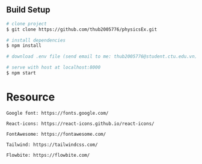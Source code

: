 ## Build Setup

``` bash
# clone project
$ git clone https://github.com/thub2005776/physicsEx.git

# install dependencies
$ npm install

# download .env file (send email to me: thub2005776@student.ctu.edu.vn)

# serve with host at localhost:8000
$ npm start
```

# Resource

    Google font: https://fonts.google.com/

    React-icons: https://react-icons.github.io/react-icons/
    
    FontAwesome: https://fontawesome.com/
    
    Tailwind: https://tailwindcss.com/

    Flowbite: https://flowbite.com/


 
